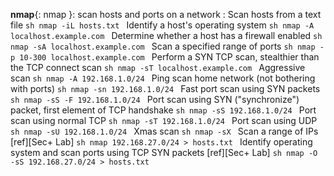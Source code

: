 **nmap**{: nmap }: scan hosts and ports on a network
:   Scan hosts from a text file
    ```sh
    nmap -iL hosts.txt
    ```
    Identify a host's operating system
    ```sh
    nmap -A localhost.example.com
    ```
    Determine whether a host has a firewall enabled
    ```sh
    nmap -sA localhost.example.com
    ```
    Scan a specified range of ports
    ```sh
    nmap -p 10-300 localhost.example.com
    ```
    Perform a SYN TCP scan, stealthier than the TCP connect scan
    ```sh
    nmap -sT localhost.example.com
    ```
    Aggressive scan
    ```sh
    nmap -A 192.168.1.0/24
    ```
    Ping scan home network (not bothering with ports)
    ```sh
    nmap -sn 192.168.1.0/24
    ```
    Fast port scan using SYN packets
    ```sh
    nmap -sS -F 192.168.1.0/24
    ```
    Port scan using SYN ("synchronize") packet, first element of TCP handshake
    ```sh
    nmap -sS 192.168.1.0/24
    ```
    Port scan using normal TCP
    ```sh
    nmap -sT 192.168.1.0/24
    ```
    Port scan using UDP
    ```sh
    nmap -sU 192.168.1.0/24
    ```
    Xmas scan
    ```sh
    nmap -sX
    ```
    Scan a range of IPs [ref][Sec+ Lab]
    ```sh
    nmap 192.168.27.0/24 > hosts.txt
    ```
    Identify operating system and scan ports using TCP SYN packets [ref][Sec+ Lab]
    ```sh
    nmap -O -sS 192.168.27.0/24 > hosts.txt
    ```
